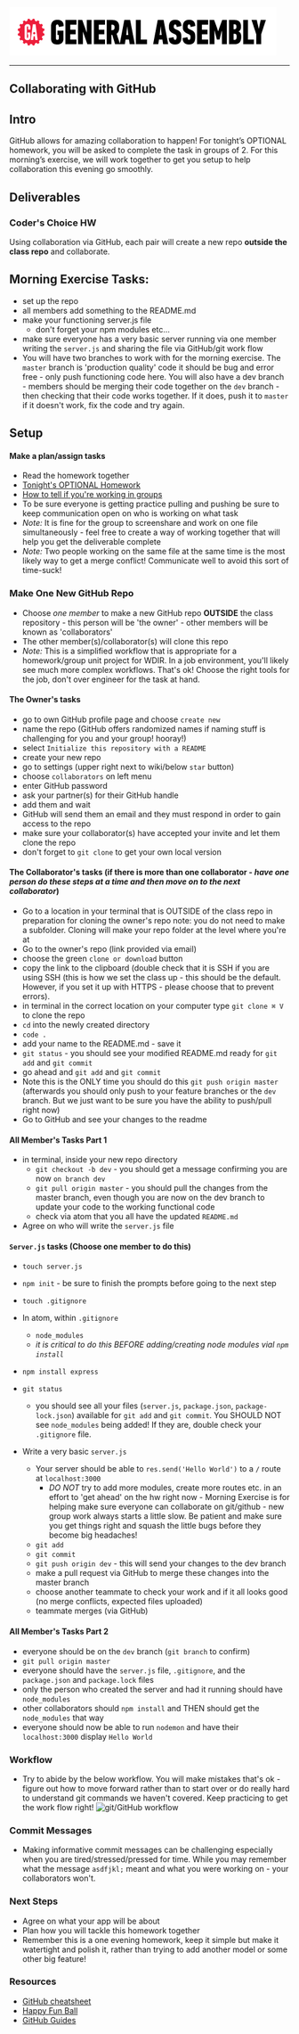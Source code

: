 ![](/ga_cog.png)

---
## Collaborating with GitHub
## Intro
GitHub allows for amazing collaboration to happen! For tonight’s OPTIONAL homework, you will be asked to complete the task in groups of 2. For this morning’s exercise, we will work together to get you setup to help collaboration this evening go smoothly.
## Deliverables
### Coder's Choice HW
Using collaboration via GitHub, each pair will create a new repo **outside the class repo** and collaborate.
## Morning Exercise Tasks:
- set up the repo
- all members add something to the README.md
- make your functioning server.js file
  - don't forget your npm modules etc...
- make sure everyone has a very basic server running via one member writing the `server.js` and sharing the file via GitHub/git work flow
- You will have two branches to work with for the morning exercise. The `master` branch is 'production quality' code it should be bug and error free - only push functioning code here. You will also have a dev branch - members should be merging their code together on the `dev` branch - then checking that their code works together. If it does, push it to `master` if it doesn't work, fix the code and try again.
## Setup
#### Make a plan/assign tasks
- Read the homework together
- [Tonight's OPTIONAL Homework](./3_front_end_frameworks/w09d02/homework/README.md)
- [How to tell if you're working in groups](./7_project_files/project_3/working_in_groups.md)
- To be sure everyone is getting practice pulling and pushing be sure to keep communication open on who is working on what task
- _Note:_ It is fine for the group to screenshare and work on one file simultaneously - feel free to create a way of working together that will help you get the deliverable complete
- _Note:_ Two people working on the same file at the same time is the most likely way to get a merge conflict! Communicate well to avoid this sort of time-suck!
### Make One New GitHub Repo
- Choose _one member_ to make a new GitHub repo **OUTSIDE** the class repository - this person will be 'the owner' - other members will be known as 'collaborators'
- The other member(s)/collaborator(s) will clone this repo
- _Note:_ This is a simplified workflow that is appropriate for a homework/group unit project for WDIR. In a job environment, you'll likely see much more complex workflows. That's ok! Choose the right tools for the job, don't over engineer for the task at hand.
#### The Owner's tasks
- go to own GitHub profile page and choose `create new`
- name the repo (GitHub offers randomized names if naming stuff is challenging for you and your group! hooray!)
- select `Initialize this repository with a README`
- create your new repo
- go to settings (upper right next to wiki/below `star` button)
- choose `collaborators` on left menu
- enter GitHub password
- ask your partner(s) for their GitHub handle
- add them and wait
- GitHub will send them an email and they must respond in order to gain access to the repo
- make sure your collaborator(s) have accepted your invite and let them clone the repo
- don't forget to `git clone` to get your own local version
#### The Collaborator's tasks (if there is more than one collaborator - _have one person do these steps at a time and then move on to the next collaborator_)
- Go to a location in your terminal that is OUTSIDE of the class repo in preparation for cloning the owner's repo
    note: you do not need to make a subfolder. Cloning will make your repo folder at the level where you're at
- Go to the owner's repo (link provided via email)
- choose the green `clone or download` button
- copy the link to the clipboard (double check that it is SSH if you are using SSH (this is how we set the class up - this should be the default. However, if you set it up with HTTPS - please choose that to prevent errors).
- in terminal in the correct location on your computer type `git clone ⌘ V` to clone the repo
- `cd` into the newly created directory
- `code .`
- add your name to the README.md - save it
- `git status` - you should see your modified README.md ready for `git add` and `git commit`
- go ahead and `git add` and `git commit`
- Note this is the ONLY time you should do this `git push origin master` (afterwards you should only push to your feature branches or the `dev` branch. But we just want to be sure you have the ability to push/pull right now)
- Go to GitHub and see your changes to the readme
#### All Member's Tasks Part 1
- in terminal, inside your new repo directory
   - `git checkout -b dev`  - you should get a message confirming you are now `on branch dev`
   - `git pull origin master` - you should pull the changes from the master branch, even though you are now on the dev branch to update your code to the working functional code
   - check via atom that you all have the updated `README.md`
- Agree on who will write the `server.js` file
#### `Server.js` tasks (Choose one member to do this)
- `touch server.js`
- `npm init` - be sure to finish the prompts before going to the next step
- `touch .gitignore`
- In atom, within `.gitignore`
    - `node_modules`
    - _it is critical to do this BEFORE adding/creating node modules vial `npm install`_
- `npm install express`
- `git status`
    - you should see all your files (`server.js`, `package.json`, `package-lock.json`) available for `git add` and `git commit`.  You SHOULD NOT see `node_modules` being added!  If they are, double check your `.gitignore` file.

- Write a very basic `server.js`
  - Your server should be able to `res.send('Hello World')` to a `/` route at `localhost:3000`
    - *DO NOT* try to add more modules, create more routes etc. in an effort to 'get ahead' on the hw right now - Morning Exercise is for helping make sure everyone can collaborate on git/github - new group work always starts a little slow. Be patient and make sure you get things right and squash the little bugs before they become big headaches!
  - `git add`
  - `git commit`
  - `git push origin dev` - this will send your changes to the dev branch
  - make a pull request via GitHub to merge these changes into the master branch
  - choose another teammate to check your work and if it all looks good (no merge conflicts, expected files uploaded)
  - teammate merges (via GitHub)

#### All Member's Tasks Part 2
 - everyone should be on the `dev` branch (`git branch` to confirm)
 - `git pull origin master`
 - everyone should have the `server.js` file, `.gitignore`, and the `package.json` and `package.lock` files
 - only the person who created the server and had it running should have `node_modules`
 - other collaborators should `npm install` and THEN should get the `node_modules` that way
 - everyone should now be able to run `nodemon` and have their `localhost:3000` display `Hello World`

### Workflow
- Try to abide by the below workflow. You will make mistakes that's ok - figure out how to move forward rather than to start over or do really hard to understand git commands we haven't covered. Keep practicing to get the work flow right!
![git/GitHub workflow](https://i.imgur.com/aAmxC0G.png)
### Commit Messages
- Making informative commit messages can be challenging especially when you are tired/stressed/pressed for time.  While you may remember what the message `asdfjkl;` meant and what you were working on - your collaborators won't.
### Next Steps
- Agree on what your app will be about
- Plan how you will tackle this homework together
- Remember this is a one evening homework, keep it simple but make it watertight and polish it, rather than trying to add another model or some other big feature!
### Resources
- [GitHub cheatsheet](https://education.GitHub.com/git-cheat-sheet-education.pdf)
- [Happy Fun Ball](3_front_end_frameworks/w09d01/morning_exercise)
- [GitHub Guides](https://guides.GitHub.com/introduction/flow/?utm_source=onboarding-series&utm_medium=email&utm_content=read-the-guide-cta&utm_campaign=learn-GitHub-flow-email)
